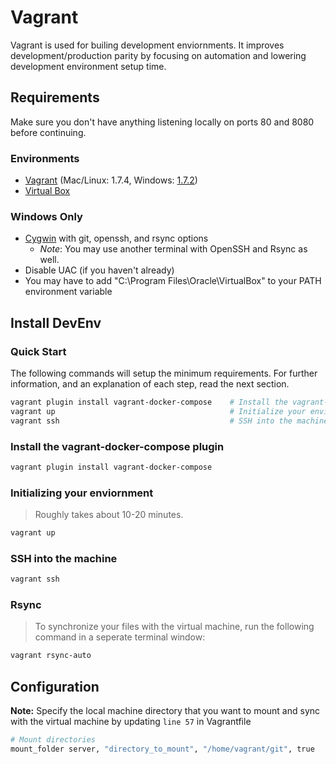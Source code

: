 # Vagrant 

Vagrant is used for builing development enviornments. It improves development/production parity by focusing on automation and lowering development environment setup time.

## Requirements
Make sure you don't have anything listening locally on ports 80 and 8080 before continuing.

### Environments
* [Vagrant](http://www.vagrantup.com/downloads.html) (Mac/Linux: 1.7.4, Windows: [1.7.2](http://www.vagrantup.com/download-archive/v1.7.2.html))
* [Virtual Box](https://www.virtualbox.org/wiki/Download_Old_Builds_4_3)

### Windows Only
* [Cygwin](https://cygwin.com/install.html) with git, openssh, and rsync options
    * *Note*: You may use another terminal with OpenSSH and Rsync as well.
* Disable UAC (if you haven't already)
* You may have to add "C:\Program Files\Oracle\VirtualBox" to your PATH environment variable

## Install DevEnv

### Quick Start

The following commands will setup the minimum requirements. For further information, and an explanation of each step, read the next section.

```bash
vagrant plugin install vagrant-docker-compose    # Install the vagrant-docker-compose plugin
vagrant up                                       # Initialize your environment
vagrant ssh                                      # SSH into the machine
```

### Install the vagrant-docker-compose plugin

```bash
vagrant plugin install vagrant-docker-compose
```

### Initializing your enviornment
> Roughly takes about 10-20 minutes.

```bash
vagrant up
```

### SSH into the machine

```bash
vagrant ssh
```

### Rsync
> To synchronize your files with the virtual machine, run the following command in a seperate terminal window:

```bash
vagrant rsync-auto
```

## Configuration

**Note:** Specify the local machine directory that you want to mount and sync with the virtual machine by updating `line 57` in Vagrantfile
```bash
# Mount directories
mount_folder server, "directory_to_mount", "/home/vagrant/git", true
```